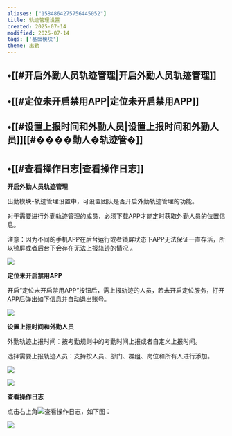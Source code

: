 ```yaml
---
aliases: ["1584864275756445052"]
title: 轨迹管理设置
created: 2025-07-14
modified: 2025-07-14
tags: ['基础模块']
theme: 出勤
---
```


## •[[#开启外勤人员轨迹管理|开启外勤人员轨迹管理]]

## •[[#定位未开启禁用APP|定位未开启禁用APP]]

## •[[#设置上报时间和外勤人员|设置上报时间和外勤人员]][[#����勤人�轨迹管�]]

## •[[#查看操作日志|查看操作日志]]

**开启外勤人员轨迹管理**

出勤模块-轨迹管理设置中，可设置团队是否开启外勤轨迹管理的功能。

对于需要进行外勤轨迹管理的成员，必须下载APP才能定时获取外勤人员的位置信息。

注意：因为不同的手机APP在后台运行或者锁屏状态下APP无法保证一直存活，所以锁屏或者后台下会存在无法上报轨迹的情况 。

![](8de7d8e23dadbf0f6a4666ae9504b620.jpg)

**定位未开启禁用APP**

开启“定位未开启禁用APP”按钮后，需上报轨迹的人员，若未开启定位服务，打开APP后弹出如下信息并自动退出账号。

![](f1d2415fc0fe550c4a95cf28238d17ee.jpg)

**设置上报时间和外勤人员**

外勤轨迹上报时间：按考勤规则中的考勤时间上报或者自定义上报时间。

选择需要上报轨迹人员：支持按人员、部门、群组、岗位和所有人进行添加。

![](d4c0bb0d52ebc7719614bb63fa9f1cf4.jpg)

![](4d6a4edf54172a9fa769ee66f25dccf2.jpg)

**查看操作日志**

点击右上角![](490ec19e950853bf6639785602409694.jpg)查看操作日志，如下图：

![](05beb4f90bbc94d3157a75fff91ec00a.jpg)